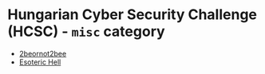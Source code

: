 # Hungarian Cyber Security Challenge (HCSC) - `misc` category

- [2beornot2bee](2be2bee/)
- [Esoteric Hell](Esoteric-Hell/)